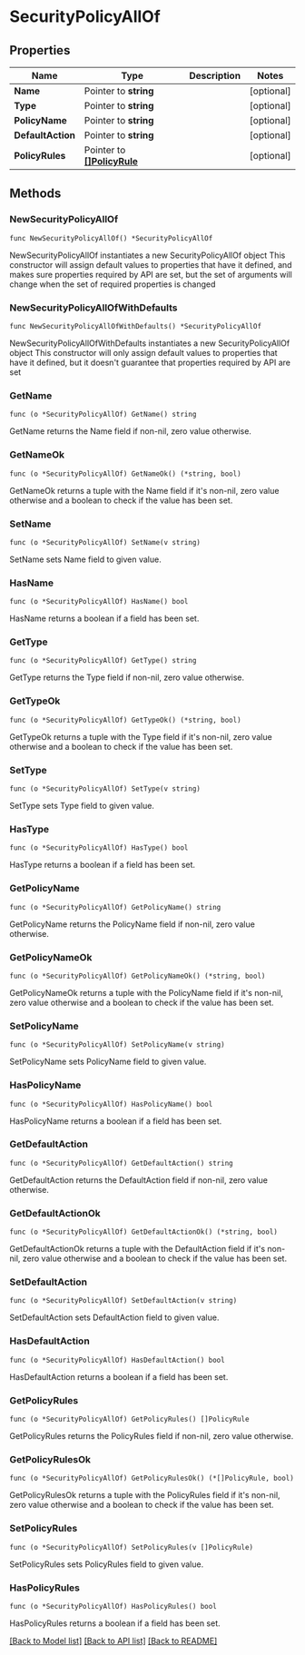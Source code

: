 # SecurityPolicyAllOf

## Properties

Name | Type | Description | Notes
------------ | ------------- | ------------- | -------------
**Name** | Pointer to **string** |  | [optional] 
**Type** | Pointer to **string** |  | [optional] 
**PolicyName** | Pointer to **string** |  | [optional] 
**DefaultAction** | Pointer to **string** |  | [optional] 
**PolicyRules** | Pointer to [**[]PolicyRule**](PolicyRule.md) |  | [optional] 

## Methods

### NewSecurityPolicyAllOf

`func NewSecurityPolicyAllOf() *SecurityPolicyAllOf`

NewSecurityPolicyAllOf instantiates a new SecurityPolicyAllOf object
This constructor will assign default values to properties that have it defined,
and makes sure properties required by API are set, but the set of arguments
will change when the set of required properties is changed

### NewSecurityPolicyAllOfWithDefaults

`func NewSecurityPolicyAllOfWithDefaults() *SecurityPolicyAllOf`

NewSecurityPolicyAllOfWithDefaults instantiates a new SecurityPolicyAllOf object
This constructor will only assign default values to properties that have it defined,
but it doesn't guarantee that properties required by API are set

### GetName

`func (o *SecurityPolicyAllOf) GetName() string`

GetName returns the Name field if non-nil, zero value otherwise.

### GetNameOk

`func (o *SecurityPolicyAllOf) GetNameOk() (*string, bool)`

GetNameOk returns a tuple with the Name field if it's non-nil, zero value otherwise
and a boolean to check if the value has been set.

### SetName

`func (o *SecurityPolicyAllOf) SetName(v string)`

SetName sets Name field to given value.

### HasName

`func (o *SecurityPolicyAllOf) HasName() bool`

HasName returns a boolean if a field has been set.

### GetType

`func (o *SecurityPolicyAllOf) GetType() string`

GetType returns the Type field if non-nil, zero value otherwise.

### GetTypeOk

`func (o *SecurityPolicyAllOf) GetTypeOk() (*string, bool)`

GetTypeOk returns a tuple with the Type field if it's non-nil, zero value otherwise
and a boolean to check if the value has been set.

### SetType

`func (o *SecurityPolicyAllOf) SetType(v string)`

SetType sets Type field to given value.

### HasType

`func (o *SecurityPolicyAllOf) HasType() bool`

HasType returns a boolean if a field has been set.

### GetPolicyName

`func (o *SecurityPolicyAllOf) GetPolicyName() string`

GetPolicyName returns the PolicyName field if non-nil, zero value otherwise.

### GetPolicyNameOk

`func (o *SecurityPolicyAllOf) GetPolicyNameOk() (*string, bool)`

GetPolicyNameOk returns a tuple with the PolicyName field if it's non-nil, zero value otherwise
and a boolean to check if the value has been set.

### SetPolicyName

`func (o *SecurityPolicyAllOf) SetPolicyName(v string)`

SetPolicyName sets PolicyName field to given value.

### HasPolicyName

`func (o *SecurityPolicyAllOf) HasPolicyName() bool`

HasPolicyName returns a boolean if a field has been set.

### GetDefaultAction

`func (o *SecurityPolicyAllOf) GetDefaultAction() string`

GetDefaultAction returns the DefaultAction field if non-nil, zero value otherwise.

### GetDefaultActionOk

`func (o *SecurityPolicyAllOf) GetDefaultActionOk() (*string, bool)`

GetDefaultActionOk returns a tuple with the DefaultAction field if it's non-nil, zero value otherwise
and a boolean to check if the value has been set.

### SetDefaultAction

`func (o *SecurityPolicyAllOf) SetDefaultAction(v string)`

SetDefaultAction sets DefaultAction field to given value.

### HasDefaultAction

`func (o *SecurityPolicyAllOf) HasDefaultAction() bool`

HasDefaultAction returns a boolean if a field has been set.

### GetPolicyRules

`func (o *SecurityPolicyAllOf) GetPolicyRules() []PolicyRule`

GetPolicyRules returns the PolicyRules field if non-nil, zero value otherwise.

### GetPolicyRulesOk

`func (o *SecurityPolicyAllOf) GetPolicyRulesOk() (*[]PolicyRule, bool)`

GetPolicyRulesOk returns a tuple with the PolicyRules field if it's non-nil, zero value otherwise
and a boolean to check if the value has been set.

### SetPolicyRules

`func (o *SecurityPolicyAllOf) SetPolicyRules(v []PolicyRule)`

SetPolicyRules sets PolicyRules field to given value.

### HasPolicyRules

`func (o *SecurityPolicyAllOf) HasPolicyRules() bool`

HasPolicyRules returns a boolean if a field has been set.


[[Back to Model list]](../README.md#documentation-for-models) [[Back to API list]](../README.md#documentation-for-api-endpoints) [[Back to README]](../README.md)


